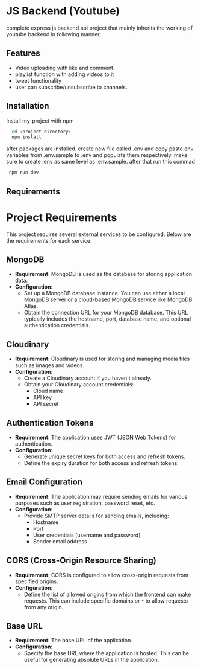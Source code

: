 
# JS Backend (Youtube)

complete express js backend api project that mainly inherits the working of youtube backend in following manner:



## Features

- Video uploading with like and comment.
- playlist function with adding videos to it
- tweet functionality
- user can subscribe/unsubscribe to channels.



## Installation

Install my-project with npm

```bash
  cd <project-directory>
  npm install
```

after packages are installed. create new file called 
.env and copy paste env variables from .env.sample to .env and populate them respectively. make sure to create .env as same level as .env.sample. after that run this commad
```bash
 npm run dev
```
    
## Requirements
# Project Requirements

This project requires several external services to be configured. Below are the requirements for each service:

## MongoDB
- **Requirement**: MongoDB is used as the database for storing application data.
- **Configuration**:
  - Set up a MongoDB database instance. You can use either a local MongoDB server or a cloud-based MongoDB service like MongoDB Atlas.
  - Obtain the connection URL for your MongoDB database. This URL typically includes the hostname, port, database name, and optional authentication credentials.

## Cloudinary
- **Requirement**: Cloudinary is used for storing and managing media files such as images and videos.
- **Configuration**:
  - Create a Cloudinary account if you haven't already.
  - Obtain your Cloudinary account credentials:
    - Cloud name
    - API key
    - API secret

## Authentication Tokens
- **Requirement**: The application uses JWT (JSON Web Tokens) for authentication.
- **Configuration**:
  - Generate unique secret keys for both access and refresh tokens.
  - Define the expiry duration for both access and refresh tokens.

## Email Configuration
- **Requirement**: The application may require sending emails for various purposes such as user registration, password reset, etc.
- **Configuration**:
  - Provide SMTP server details for sending emails, including:
    - Hostname
    - Port
    - User credentials (username and password)
    - Sender email address

## CORS (Cross-Origin Resource Sharing)
- **Requirement**: CORS is configured to allow cross-origin requests from specified origins.
- **Configuration**:
  - Define the list of allowed origins from which the frontend can make requests. This can include specific domains or `*` to allow requests from any origin.

## Base URL
- **Requirement**: The base URL of the application.
- **Configuration**:
  - Specify the base URL where the application is hosted. This can be useful for generating absolute URLs in the application.